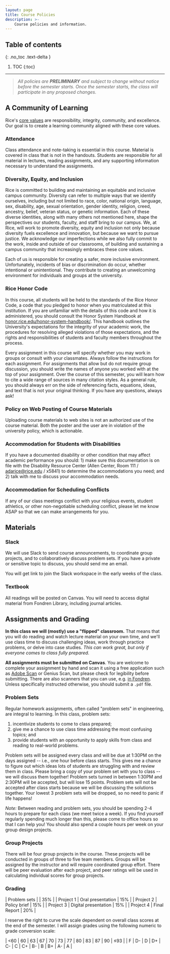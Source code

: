 ```yaml
---
layout: page
title: Course Policies
description: >-
    Course policies and information.
---
```


## Table of contents
{: .no_toc .text-delta }

1. TOC
{:toc}

---

> _All policies are **PRELIMINARY** and subject to change without notice before the semester starts. Once the semester starts, the class will participate in any proposed changes._

## A Community of Learning

Rice's [core values](https://www.rice.edu/mission-values) are responsibility, integrity, community, and excellence.
Our goal is to create a learning community aligned with these core values.

### Attendance

Class attendance and note-taking is essential in this course.
Material is covered in class that is not in the handouts.
Students are responsible for all material in lectures, reading assignments, and any supporting information necessary to understand the assignments.

### Diversity, Equity, and Inclusion

Rice is committed to building and maintaining an equitable and inclusive campus community.
Diversity can refer to multiple ways that we identify ourselves, including but not limited to race, color, national origin, language, sex, disability, age, sexual orientation, gender identity, religion, creed, ancestry, belief, veteran status, or genetic information.
Each of these diverse identities, along with many others not mentioned here, shape the perspectives our students, faculty, and staff bring to our campus.
We, at Rice, will work to promote diversity, equity and inclusion not only because diversity fuels excellence and innovation, but because we want to pursue justice.
We acknowledge our imperfections while we also fully commit to the work, inside and outside of our classrooms, of building and sustaining a campus community that increasingly embraces these core values.

Each of us is responsible for creating a safer, more inclusive environment.
Unfortunately, incidents of bias or discrimination do occur, whether intentional or unintentional.
They contribute to creating an unwelcoming environment for individuals and groups at the university.

### Rice Honor Code

In this course, all students will be held to the standards of the Rice Honor Code, a code that you pledged to honor when you matriculated at this institution.
If you are unfamiliar with the details of this code and how it is administered, you should consult the Honor System Handbook at [honor.rice.edu/honor-system-handbook/](https://honor.rice.edu/honor-system-handbook/).
This handbook outlines the University's expectations for the integrity of your academic work, the procedures for resolving alleged violations of those expectations, and the rights and responsibilities of students and faculty members throughout the process.

Every assignment in this course will specify whether you may work in groups or consult with your classmates.
Always follow the instructions for each assignment.
For assignments that allow but do not require group discussion, you should write the names of anyone you worked with at the top of your assignment.
Over the course of this semester, you will learn how to cite a wide range of sources in many citation styles.
As a general rule, you should always err on the side of referencing facts, equations, ideas, and text that is not your original thinking.
If you have any questions, always ask!

### Policy on Web Posting of Course Materials

Uploading course materials to web sites is not an authorized use of the course material.
Both the poster and the user are in violation of the university policy, which is actionable.

### Accommodation for Students with Disabilities

If you have a documented disability or other condition that may affect academic performance you should: 1) make sure this documentation is on file with the Disability Resource Center (Allen Center, Room 111 / [adarice@rice.edu](mailto:adarice@rice.edu) / x5841) to determine the accommodations you need; and 2) talk with me to discuss your accommodation needs.

### Accommodation for Scheduling Conflicts

If any of our class meetings conflict with your religious events, student athletics, or other non-negotiable scheduling conflict, please let me know ASAP so that we can make arrangements for you.

## Materials

### Slack

We will use Slack to send course announcements, to coordinate group projects, and to collaboratively discuss problem sets.
If you have a private or sensitive topic to discuss, you should send me an email.

You will get link to join the Slack workspace in the early weeks of the class.

### Textbook

All readings will be posted on Canvas.
You will need to access digital material from Fondren Library, including journal articles.

## Assignments and Grading

**In this class we will (mostly) use a "flipped" classroom.**
That means that you will do reading and watch lecture material on your own time, and we'll use class time to discuss challenging ideas, work through practice problems, or delve into case studies.
*This can work great, but only if everyone comes to class fully prepared.*

**All assignments must be submitted on Canvas**.
You are welcome to complete your assignment by hand and scan it using a free application such as [Adobe Scan](https://acrobat.adobe.com/us/en/mobile/scanner-app.html) or Genius Scan, but please check for legibility before submitting.
There are also scanners that you can use, e.g. [in Fondren](https://library.rice.edu/services/copy-print-scan).
Unless specifically instructed otherwise, you should submit a `.pdf` file.

### Problem Sets

Regular homework assignments, often called "problem sets" in engineering, are integral to learning.
In this class, problem sets:

1. incentivize students to come to class prepared; 
1. give me a chance to use class time addressing the most confusing topics; and
1. provide students with an opportunity to apply skills from class and reading to real-world problems.

Problem sets will be assigned every class and will be due at 1:30PM on the days assigned -- i.e., one hour before class starts.
This gives me a chance to figure out which ideas lots of students are struggling with and review them in class.
Please bring a copy of your problem set with you to class -- we will discuss them together!
Problem sets turned in between 1:30PM and 2:30PM will be accepted, but will lose 15 points.
Problem sets will not be accepted after class starts because we will be discussing the solutions together.
Your lowest 3 problem sets will be dropped, so no need to panic if life happens!

*Note:* Between reading and problem sets, you should be spending 2-4 hours to prepare for each class (we meet twice a week).
If you find yourself regularly spending much longer than this, please come to office hours so that I can help you!
You should also spend a couple hours per week on your group design projects.

### Group Projects

There will be four group projects in the course.
These projects will be conducted in groups of three to five team members.
Groups will be assigned by the instructor and will require coordinated group effort.
There will be peer evaluation after each project, and peer ratings will be used in calculating individual scores for group projects.

### Grading

| Problem sets   |    | 35% |
| Project 1   | Oral presentation | 15% |
| Project 2   | Policy brief | 15% |
| Project 3   | Digital presentation | 15%  |
| Project 4   | Final Report | 20% |

I reserve the right to curve the scale dependent on overall class scores at the end of the semester.
I will assign grades using the following numeric to grade conversion scale:

| <60 | 60 | 63 | 67 | 70 | 73 | 77 | 80 | 83 | 87 | 90 | ≤93 |
| F   |  D- | D | D+ | C- | C  | C+ | B- | B  | B+ | A- | A   |
